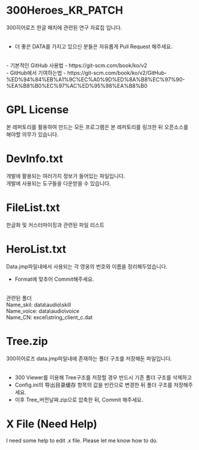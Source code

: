 # 300Heroes_KR_PATCH
300히어로즈 한글 패치에 관련된 연구 자료집 입니다.<br/><br/>

- 더 좋은 DATA를 가지고 있으신 분들은 자유롭게 Pull Request 해주세요.<br/>
<br/>
- 기본적인 GitHub 사용법 - https://git-scm.com/book/ko/v2 <br/>
- GitHub에서 기여하는법 - https://git-scm.com/book/ko/v2/GitHub-%ED%94%84%EB%A1%9C%EC%A0%9D%ED%8A%B8%EC%97%90-%EA%B8%B0%EC%97%AC%ED%95%98%EA%B8%B0 <br/>


# GPL License

본 레퍼토리를 활용하여 만드는 모든 프로그램은 본 레퍼토리를 링크한 뒤 오픈소스를 해야할 의무가 있습니다.


# DevInfo.txt
개발에 활용되는 여러가지 정보가 들어있는 파일입니다. <br/>
개발에 사용되는 도구들을 다운받을 수 있습니다.


# FileList.txt
한글화 및 커스터마이징과 관련된 파일 리스트


# HeroList.txt
Data.jmp파일내에서 사용되는 각 영웅의 번호와 이름을 정리해두었습니다. <br/>

- Format에 맞추어 Commit해주세요.<br/><br/>

관련된 폴더 <br/>
Name_skil:  data\audio\skill <br/>
Name_voice: data\audio\voice <br/>
Name_CN: excel\string_client_c.dat


# Tree.zip
300히어로즈 data.jmp파일내에 존재하는 폴더 구조를 저장해둔 파일입니다. <br/> <br/>

- 300 Viewer를 이용해 Tree구조를 저장할 경우 반드시 기존 폴더 구조를 삭제하고 <br/>
- Config.ini의 导出目录缓存 항목의 값을 빈칸으로 변경한 뒤 폴더 구조를 저장해주세요. <br/>
- 이후 Tree_버전날짜.zip으로 압축한 뒤, Commit 해주세요.<br/>


# X File (Need Help)
I need some help to edit .x file. Please let me know how to do. <br/>
